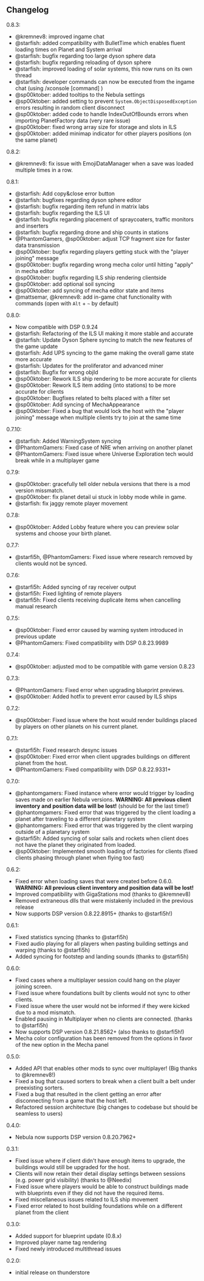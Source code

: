 ## Changelog

0.8.3:

- @kremnev8: improved ingame chat
- @starfish: added compatibility with BulletTime which enables fluent loading times on Planet and System arrival
- @starfish: bugfix regarding too large dyson sphere data
- @starfish: bugfix regarding reloading of dyson sphere
- @starfish: improved loading of solar systems, this now runs on its own thread
- @starfish: developer commands can now be executed from the ingame chat (using /xconsole [command] )
- @sp00ktober: added tooltips to the Nebula settings
- @sp00ktober: added setting to prevent `System.ObjectDisposedException` errors resulting in random client disconnect
- @sp00ktober: added code to handle IndexOutOfBounds errors when importing PlanetFactory data (very rare issue)
- @sp00ktober: fixed wrong array size for storage and slots in ILS
- @sp00ktober: added minimap indicator for other players positions (on the same planet)

0.8.2:

- @kremnev8: fix issue with EmojiDataManager when a save was loaded multiple times in a row.

0.8.1:

- @starfish: Add copy&close error button
- @starfish: bugfixes regarding dyson sphere editor
- @starfish: bugfix regarding item refund in matrix labs
- @starfish: bugfix regarding the ILS UI
- @starfish: bugfix regarding placement of spraycoaters, traffic monitors and inserters
- @starfish: bugfix regarding drone and ship counts in stations
- @PhantomGamers, @sp00ktober: adjust TCP fragment size for faster data transmission
- @sp00ktober: bugfix regarding players getting stuck with the "player joining" message
- @sp00ktober: bugfix regarding wrong mecha color until hitting "apply" in mecha editor
- @sp00ktober: bugfix regarding ILS ship rendering clientside
- @sp00ktober: add optional soil syncing
- @sp00ktober: add syncing of mecha editor state and items
- @mattsemar, @kremnev8: add in-game chat functionality with commands (open with `Alt` + `~` by default)

0.8.0:

- Now compatible with DSP 0.9.24
- @starfish: Refactoring of the ILS UI making it more stable and accurate
- @starfish: Update Dyson Sphere syncing to match the new features of the game update
- @starfish: Add UPS syncing to the game making the overall game state more accurate
- @starfish: Updates for the proliferator and advanced miner
- @starfish: Bugfix for wrong objId
- @sp00ktober: Rework ILS ship rendering to be more accurate for clients
- @sp00ktober: Rework ILS item adding (into stations) to be more accurate for clients
- @sp00ktober: Bugfixes related to belts placed with a filter set
- @sp00ktober: Add syncing of MechaAppearance
- @sp00ktober: Fixed a bug that would lock the host with the "player joining" message when multiple clients try to join at the same time

0.7.10:

- @starfish: Added WarningSystem syncing
- @PhantomGamers: Fixed case of NRE when arriving on another planet
- @PhantomGamers: Fixed issue where Universe Exploration tech would break while in a multiplayer game

0.7.9:

- @sp00ktober: gracefully tell older nebula versions that there is a mod version missmatch.
- @sp00ktober: fix planet detail ui stuck in lobby mode while in game.
- @starfish: fix jaggy remote player movement

0.7.8:

- @sp00ktober: Added Lobby feature where you can preview solar systems and choose your birth planet.

0.7.7:

- @starfi5h, @PhantomGamers: Fixed issue where research removed by clients would not be synced.

0.7.6:

- @starfi5h: Added syncing of ray receiver output
- @starfi5h: Fixed lighting of remote players
- @starfi5h: Fixed clients receiving duplicate items when cancelling manual research

0.7.5:

- @sp00ktober: Fixed error caused by warning system introduced in previous update
- @PhantomGamers: Fixed compatibility with DSP 0.8.23.9989

0.7.4:

- @sp00ktober: adjusted mod to be compatible with game version 0.8.23

0.7.3:

- @PhantomGamers: Fixed error when upgrading blueprint previews.
- @sp00ktober: Added hotfix to prevent error caused by ILS ships

0.7.2:

- @sp00ktober: Fixed issue where the host would render buildings placed by players on other planets on his current planet.

0.7.1:

- @starfi5h: Fixed research desync issues
- @sp00ktober: Fixed error when client upgrades buildings on different planet from the host.
- @PhantomGamers: Fixed compatibility with DSP 0.8.22.9331+

0.7.0:

- @phantomgamers: Fixed instance where error would trigger by loading saves made on earlier Nebula versions. **WARNING: All previous client inventory and position data will be lost!** (should be for the last time!)
- @phantomgamers: Fixed error that was triggered by the client loading a planet after traveling to a different planetary system
- @phantomgamers: Fixed error that was triggered by the client warping outside of a planetary system
- @starfi5h: Added syncing of solar sails and rockets when client does not have the planet they originated from loaded.
- @sp00ktober: Implemented smooth loading of factories for clients (fixed clients phasing through planet when flying too fast)

0.6.2:

- Fixed error when loading saves that were created before 0.6.0. **WARNING: All previous client inventory and position data will be lost!**
- Improved compatibility with GigaStations mod (thanks to @kremnev8)
- Removed extraneous dlls that were mistakenly included in the previous release
- Now supports DSP version 0.8.22.8915+ (thanks to @starfi5h!)

0.6.1:

- Fixed statistics syncing (thanks to @starfi5h)
- Fixed audio playing for all players when pasting building settings and warping (thanks to @starfi5h)
- Added syncing for footstep and landing sounds (thanks to @starfi5h)

0.6.0:

- Fixed cases where a multiplayer session could hang on the player joining screen.
- Fixed issue where foundations built by clients would not sync to other clients.
- Fixed issue where the user would not be informed if they were kicked due to a mod mismatch.
- Enabled pausing in Multiplayer when no clients are connected. (thanks to @starfi5h)
- Now supports DSP version 0.8.21.8562+ (also thanks to @starfi5h!)
- Mecha color configuration has been removed from the options in favor of the new option in the Mecha panel

0.5.0:

- Added API that enables other mods to sync over multiplayer! (Big thanks to @kremnev8!)
- Fixed a bug that caused sorters to break when a client built a belt under preexisting sorters.
- Fixed a bug that resulted in the client getting an error after disconnecting from a game that the host left.
- Refactored session architecture (big changes to codebase but should be seamless to users)

0.4.0:

- Nebula now supports DSP version 0.8.20.7962+

0.3.1:

- Fixed issue where if client didn't have enough items to upgrade, the buildings would still be upgraded for the host.
- Clients will now retain their detail display settings between sessions (e.g. power grid visibility) (thanks to @Needix)
- Fixed issue where players would be able to construct buildings made with blueprints even if they did not have the required items.
- Fixed miscellaneous issues related to ILS ship movement
- Fixed error related to host building foundations while on a different planet from the client

0.3.0:

- Added support for blueprint update (0.8.x)
- Improved player name tag rendering
- Fixed newly introduced multithread issues

0.2.0:

- initial release on thunderstore
